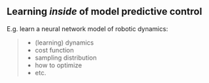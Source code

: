 <!--<script src="https://cdnjs.cloudflare.com/ajax/libs/mathjax/2.7.7/MathJax.js?config=TeX-AMS_HTML"></script>-->

##  Learning _inside_ of model predictive control
E.g. learn a neural network model of robotic dynamics:
> 	- (learning) dynamics
> 	- cost function
> 	- sampling distribution
> 	- how to optimize
> 	- etc.